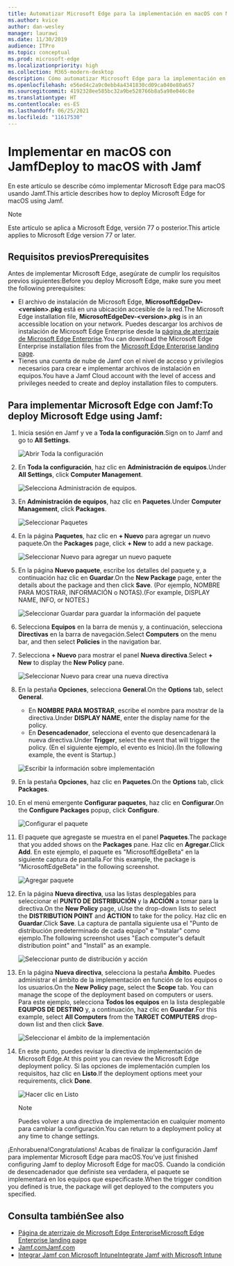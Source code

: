 ```yaml
---
title: Automatizar Microsoft Edge para la implementación en macOS con Microsoft Intune
ms.author: kvice
author: dan-wesley
manager: laurawi
ms.date: 11/30/2019
audience: ITPro
ms.topic: conceptual
ms.prod: microsoft-edge
ms.localizationpriority: high
ms.collection: M365-modern-desktop
description: Cómo automatizar Microsoft Edge para la implementación en macOS con Jamf.
ms.openlocfilehash: e56ed4c2a9c0ebb4a4341830cd09ca040e80a657
ms.sourcegitcommit: 4192328ee585bc32a9be528766b8a5a98e046c8e
ms.translationtype: HT
ms.contentlocale: es-ES
ms.lasthandoff: 06/25/2021
ms.locfileid: "11617530"
---
```

# <a name="deploy-to-macos-with-jamf"></a><span data-ttu-id="c2a75-103">Implementar en macOS con Jamf</span><span class="sxs-lookup"><span data-stu-id="c2a75-103">Deploy to macOS with Jamf</span></span>

<span data-ttu-id="c2a75-104">En este artículo se describe cómo implementar Microsoft Edge para macOS usando Jamf.</span><span class="sxs-lookup"><span data-stu-id="c2a75-104">This article describes how to deploy Microsoft Edge for macOS using Jamf.</span></span>

> [!NOTE]
> <span data-ttu-id="c2a75-105">Este artículo se aplica a Microsoft Edge, versión 77 o posterior.</span><span class="sxs-lookup"><span data-stu-id="c2a75-105">This article applies to Microsoft Edge version 77 or later.</span></span>

## <a name="prerequisites"></a><span data-ttu-id="c2a75-106">Requisitos previos</span><span class="sxs-lookup"><span data-stu-id="c2a75-106">Prerequisites</span></span>

<span data-ttu-id="c2a75-107">Antes de implementar Microsoft Edge, asegúrate de cumplir los requisitos previos siguientes:</span><span class="sxs-lookup"><span data-stu-id="c2a75-107">Before you deploy Microsoft Edge, make sure you meet the following prerequisites:</span></span>

- <span data-ttu-id="c2a75-108">El archivo de instalación de Microsoft Edge, **MicrosoftEdgeDev-\<version\>.pkg** está en una ubicación accesible de la red.</span><span class="sxs-lookup"><span data-stu-id="c2a75-108">The Microsoft Edge installation file,  **MicrosoftEdgeDev-\<version\>.pkg** is in an accessible location on your network.</span></span> <span data-ttu-id="c2a75-109">Puedes descargar los archivos de instalación de Microsoft Edge Enterprise desde la [página de aterrizaje de Microsoft Edge Enterprise](https://aka.ms/EdgeEnterprise).</span><span class="sxs-lookup"><span data-stu-id="c2a75-109">You can download the Microsoft Edge Enterprise installation files from the [Microsoft Edge Enterprise landing page](https://aka.ms/EdgeEnterprise).</span></span>
- <span data-ttu-id="c2a75-110">Tienes una cuenta de nube de Jamf con el nivel de acceso y privilegios necesarios para crear e implementar archivos de instalación en equipos.</span><span class="sxs-lookup"><span data-stu-id="c2a75-110">You have a Jamf Cloud account with the level of access and privileges needed to create and deploy installation files to computers.</span></span>

## <a name="to-deploy-microsoft-edge-using-jamf"></a><span data-ttu-id="c2a75-111">Para implementar Microsoft Edge con Jamf:</span><span class="sxs-lookup"><span data-stu-id="c2a75-111">To deploy Microsoft Edge using Jamf:</span></span>

1. <span data-ttu-id="c2a75-112">Inicia sesión en Jamf y ve a **Toda la configuración**.</span><span class="sxs-lookup"><span data-stu-id="c2a75-112">Sign on to Jamf and go to **All Settings**.</span></span>

    ![Abrir Toda la configuración](./media/mac-deploy/jamf-dash-main-open-settings.png)

2. <span data-ttu-id="c2a75-114">En **Toda la configuración**, haz clic en **Administración de equipos**.</span><span class="sxs-lookup"><span data-stu-id="c2a75-114">Under **All Settings**, click **Computer Management**.</span></span>

    ![Selecciona Administración de equipos.](./media/mac-deploy/jamf-all-settings-computer-mgmt.png)

3. <span data-ttu-id="c2a75-116">En **Administración de equipos**, haz clic en **Paquetes**.</span><span class="sxs-lookup"><span data-stu-id="c2a75-116">Under **Computer Management**, click **Packages**.</span></span>

    ![Seleccionar Paquetes](./media/mac-deploy/jamf-all-settings-computer-mgmt-pkgs.png)

4. <span data-ttu-id="c2a75-118">En la página **Paquetes**, haz clic en **+ Nuevo** para agregar un nuevo paquete.</span><span class="sxs-lookup"><span data-stu-id="c2a75-118">On the **Packages** page, click **+ New** to add a new package.</span></span>

    ![Seleccionar Nuevo para agregar un nuevo paquete](./media/mac-deploy/jamf-all-settings-computer-mgmt-new-pkg.png)

5. <span data-ttu-id="c2a75-120">En la página **Nuevo paquete**, escribe los detalles del paquete y, a continuación haz clic en **Guardar**.</span><span class="sxs-lookup"><span data-stu-id="c2a75-120">On the **New Package** page, enter the details about the package and then click **Save**.</span></span> <span data-ttu-id="c2a75-121">(Por ejemplo, NOMBRE PARA MOSTRAR, INFORMACIÓN o NOTAS).</span><span class="sxs-lookup"><span data-stu-id="c2a75-121">(For example, DISPLAY NAME, INFO, or NOTES.)</span></span>

    ![Seleccionar Guardar para guardar la información del paquete](./media/mac-deploy/jamf-all-settings-computer-mgmt-save-pkg-info.png)

6. <span data-ttu-id="c2a75-123">Selecciona **Equipos** en la barra de menús y, a continuación, selecciona **Directivas** en la barra de navegación.</span><span class="sxs-lookup"><span data-stu-id="c2a75-123">Select **Computers** on the menu bar, and then select **Policies** in the navigation bar.</span></span>

7. <span data-ttu-id="c2a75-124">Selecciona **+ Nuevo** para mostrar el panel **Nueva directiva**.</span><span class="sxs-lookup"><span data-stu-id="c2a75-124">Select **+ New** to display the **New Policy** pane.</span></span>

    ![Seleccionar Nuevo para crear una nueva directiva](./media/mac-deploy/jamf-all-settings-computer-new-policy.png)

8. <span data-ttu-id="c2a75-126">En la pestaña **Opciones**, selecciona **General**.</span><span class="sxs-lookup"><span data-stu-id="c2a75-126">On the **Options** tab, select **General**.</span></span>

    - <span data-ttu-id="c2a75-127">En **NOMBRE PARA MOSTRAR**, escribe el nombre para mostrar de la directiva.</span><span class="sxs-lookup"><span data-stu-id="c2a75-127">Under **DISPLAY NAME**, enter the display name for the policy.</span></span>
    - <span data-ttu-id="c2a75-128">En **Desencadenador**, selecciona el evento que desencadenará la nueva directiva.</span><span class="sxs-lookup"><span data-stu-id="c2a75-128">Under **Trigger**, select the event that will trigger the policy.</span></span> <span data-ttu-id="c2a75-129">(En el siguiente ejemplo, el evento es Inicio).</span><span class="sxs-lookup"><span data-stu-id="c2a75-129">(In the following example, the event is Startup.)</span></span>

    ![Escribir la información sobre implementación](./media/mac-deploy/jamf-all-settings-computer-cfg-policy.png)

9. <span data-ttu-id="c2a75-131">En la pestaña **Opciones**, haz clic en **Paquetes**.</span><span class="sxs-lookup"><span data-stu-id="c2a75-131">On the **Options** tab, click **Packages**.</span></span>

10. <span data-ttu-id="c2a75-132">En el menú emergente **Configurar paquetes**, haz clic en **Configurar**.</span><span class="sxs-lookup"><span data-stu-id="c2a75-132">On the **Configure Packages** popup, click **Configure**.</span></span>

    ![Configurar el paquete](./media/mac-deploy/jamf-all-settings-computer-policy-pkg-configure.png)

11. <span data-ttu-id="c2a75-134">El paquete que agregaste se muestra en el panel **Paquetes**.</span><span class="sxs-lookup"><span data-stu-id="c2a75-134">The package that you added shows on the **Packages** pane.</span></span> <span data-ttu-id="c2a75-135">Haz clic en **Agregar**.</span><span class="sxs-lookup"><span data-stu-id="c2a75-135">Click **Add**.</span></span> <span data-ttu-id="c2a75-136">En este ejemplo, el paquete es "MicrosoftEdgeBeta" en la siguiente captura de pantalla.</span><span class="sxs-lookup"><span data-stu-id="c2a75-136">For this example, the package is "MicrosoftEdgeBeta" in the following screenshot.</span></span>

    ![Agregar paquete](./media/mac-deploy/jamf-all-settings-computer-policy-pkg-add-beta.png)

12. <span data-ttu-id="c2a75-138">En la página **Nueva directiva**, usa las listas desplegables para seleccionar el **PUNTO DE DISTRIBUCIÓN** y la **ACCIÓN** a tomar para la directiva.</span><span class="sxs-lookup"><span data-stu-id="c2a75-138">On the **New Policy** page, uUse the drop-down lists to select the **DISTRIBUTION POINT** and **ACTION** to take for the policy.</span></span> <span data-ttu-id="c2a75-139">Haz clic en **Guardar**.</span><span class="sxs-lookup"><span data-stu-id="c2a75-139">Click **Save**.</span></span> <span data-ttu-id="c2a75-140">La captura de pantalla siguiente usa el "Punto de distribución predeterminado de cada equipo" e "Instalar" como ejemplo.</span><span class="sxs-lookup"><span data-stu-id="c2a75-140">The following screenshot uses "Each computer's default distribution point" and "Install" as an example.</span></span>

    ![Seleccionar punto de distribución y acción](./media/mac-deploy/jamf-all-settings-computer-mgmt-pkg-cfg-distro.png)

13. <span data-ttu-id="c2a75-142">En la página **Nueva directiva**, selecciona la pestaña **Ámbito**. Puedes administrar el ámbito de la implementación en función de los equipos o los usuarios.</span><span class="sxs-lookup"><span data-stu-id="c2a75-142">On the **New Policy** page, select the **Scope** tab. You can manage the scope of the deployment based on computers or users.</span></span> <span data-ttu-id="c2a75-143">Para este ejemplo, selecciona **Todos los equipos** en la lista desplegable **EQUIPOS DE DESTINO** y, a continuación, haz clic en **Guardar**.</span><span class="sxs-lookup"><span data-stu-id="c2a75-143">For this example, select **All Computers** from the **TARGET COMPUTERS** drop-down list and then click **Save**.</span></span>

    ![Seleccionar el ámbito de la implementación](./media/mac-deploy/jamf-all-settings-computer-mgmt-add-target.png)

14. <span data-ttu-id="c2a75-145">En este punto, puedes revisar la directiva de implementación de Microsoft Edge.</span><span class="sxs-lookup"><span data-stu-id="c2a75-145">At this point you can review the Microsoft Edge deployment policy.</span></span> <span data-ttu-id="c2a75-146">Si las opciones de implementación cumplen los requisitos, haz clic en **Listo**.</span><span class="sxs-lookup"><span data-stu-id="c2a75-146">If the deployment options meet your requirements, click **Done**.</span></span>

    ![Hacer clic en Listo](./media/mac-deploy/jamf-all-settings-computer-mgmt-finish-add-deployment.png)

    > [!NOTE]
    > <span data-ttu-id="c2a75-148">Puedes volver a una directiva de implementación en cualquier momento para cambiar la configuración.</span><span class="sxs-lookup"><span data-stu-id="c2a75-148">You can return to a deployment policy at any time to change settings.</span></span>

<span data-ttu-id="c2a75-149">¡Enhorabuena!</span><span class="sxs-lookup"><span data-stu-id="c2a75-149">Congratulations!</span></span> <span data-ttu-id="c2a75-150">Acabas de finalizar la configuración Jamf para implementar Microsoft Edge para macOS.</span><span class="sxs-lookup"><span data-stu-id="c2a75-150">You’ve just finished configuring Jamf to deploy Microsoft Edge for macOS.</span></span> <span data-ttu-id="c2a75-151">Cuando la condición de desencadenador que definiste sea verdadera, el paquete se implementará en los equipos que especificaste.</span><span class="sxs-lookup"><span data-stu-id="c2a75-151">When the trigger condition you defined is true, the package will get deployed to the computers you specified.</span></span>

## <a name="see-also"></a><span data-ttu-id="c2a75-152">Consulta también</span><span class="sxs-lookup"><span data-stu-id="c2a75-152">See also</span></span>

- [<span data-ttu-id="c2a75-153">Página de aterrizaje de Microsoft Edge Enterprise</span><span class="sxs-lookup"><span data-stu-id="c2a75-153">Microsoft Edge Enterprise landing page</span></span>](https://aka.ms/EdgeEnterprise)
- [<span data-ttu-id="c2a75-154">Jamf.com</span><span class="sxs-lookup"><span data-stu-id="c2a75-154">Jamf.com</span></span>](https://www.jamf.com/)
- [<span data-ttu-id="c2a75-155">Integrar Jamf con Microsoft Intune</span><span class="sxs-lookup"><span data-stu-id="c2a75-155">Integrate Jamf with Microsoft Intune</span></span>](/intune/conditional-access-integrate-jamf)